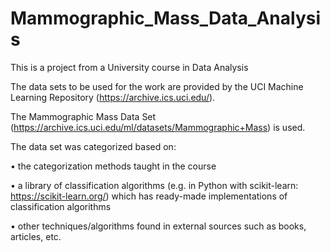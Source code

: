 # Mammographic_Mass_Data_Analysis

This is a project from a University course in Data Analysis

The data sets to be used for the work are provided by the UCI Machine Learning Repository (https://archive.ics.uci.edu/).

The Mammographic Mass Data Set (https://archive.ics.uci.edu/ml/datasets/Mammographic+Mass) is used.

The data set was categorized based on:

• the categorization methods taught in the course

• a library of classification algorithms (e.g. in Python with scikit-learn: https://scikit-learn.org/) which has ready-made implementations of classification algorithms

• other techniques/algorithms found in external sources such as books, articles, etc.

